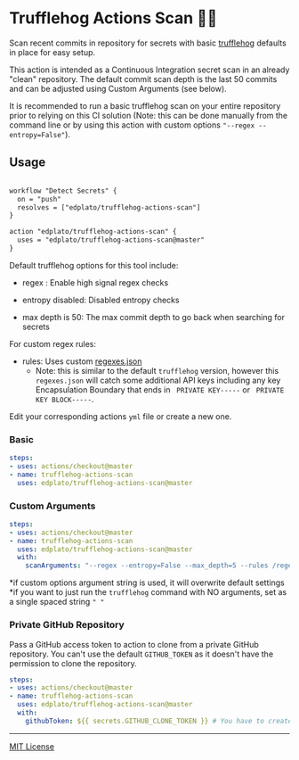 
# Trufflehog Actions Scan :pig_nose::key:

Scan recent commits in repository for secrets with basic [trufflehog](https://github.com/dxa4481/truffleHog) defaults in place for easy setup.

This action is intended as a Continuous Integration secret scan in an already "clean" repository. The default commit scan depth is the last 50 commits and can be adjusted using Custom Arguments (see below).

It is recommended to run a basic trufflehog scan on your entire repository prior to relying on this CI solution (Note: this can be done manually from the command line or by using this action with custom options `"--regex --entropy=False"`).

## Usage

```txt

workflow "Detect Secrets" {
  on = "push"
  resolves = ["edplato/trufflehog-actions-scan"]
}

action "edplato/trufflehog-actions-scan" {
  uses = "edplato/trufflehog-actions-scan@master"
}

```

Default trufflehog options for this tool include:

- regex : Enable high signal regex checks

- entropy disabled: Disabled entropy checks

- max depth is 50: The max commit depth to go back when searching for secrets

For custom regex rules:

- rules: Uses custom [regexes.json](regexes/regexes.json)
  - Note: this is similar to the default `trufflehog` version, however this `regexes.json` will catch some additional API keys including any key Encapsulation Boundary that ends in ` PRIVATE KEY-----` or ` PRIVATE KEY BLOCK-----`.

Edit your corresponding actions `yml` file or create a new one.

### Basic

```yaml
steps:
- uses: actions/checkout@master
- name: trufflehog-actions-scan
  uses: edplato/trufflehog-actions-scan@master
```

### Custom Arguments

```yaml
steps:
- uses: actions/checkout@master
- name: trufflehog-actions-scan
  uses: edplato/trufflehog-actions-scan@master
  with:
    scanArguments: "--regex --entropy=False --max_depth=5 --rules /regexes.json" # Add custom options here*

```

*if custom options argument string is used, it will overwrite default settings
*if you want to just run the `trufflehog` command with NO arguments, set as a single spaced string `" "`

### Private GitHub Repository

Pass a GitHub access token to action to clone from a private GitHub repository.
You can't use the default `GITHUB_TOKEN` as it doesn't have the permission to clone the repository.

```yaml
steps:
- uses: actions/checkout@master
- name: trufflehog-actions-scan
  uses: edplato/trufflehog-actions-scan@master
  with:
    githubToken: ${{ secrets.GITHUB_CLONE_TOKEN }} # You have to create an access token manually

```

----

[MIT License](LICENSE)
